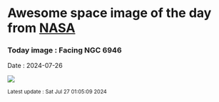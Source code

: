 
# Awesome space image of the day from [NASA](https://api.nasa.gov/)

### Today image : Facing NGC 6946
Date : 2024-07-26

![](https://apod.nasa.gov/apod/image/2407/NGC6946_verB1024c.jpg)

<small>Latest update : Sat Jul 27 01:05:09 2024</small>
        